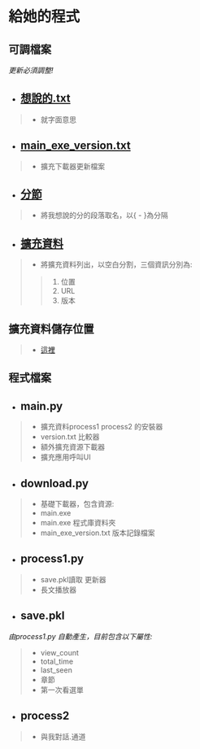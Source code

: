  # 給她的程式
 ## 可調檔案 
 *更新必須調整!*
 
 + ## [想說的.txt](https://github.com/hey-you-hello/Brawlstar/blob/main/formyfriend/%E6%83%B3%E8%AA%AA%E7%9A%84.txt) ##
> - 就字面意思
 + ## [main_exe_version.txt](https://github.com/hey-you-hello/Brawlstar/blob/main/formyfriend/main_exe_version.txt) ##
> - 擴充下載器更新檔案
 + ## [分節](https://github.com/hey-you-hello/Brawlstar/blob/main/formyfriend/%E5%88%86%E7%AF%80) ##
> - 將我想說的分的段落取名，以{ - }為分隔
 + ## [擴充資料](https://github.com/hey-you-hello/Brawlstar/blob/main/formyfriend/%E6%93%B4%E5%85%85%E8%B3%87%E6%96%99) ##
> - 將擴充資料列出，以空白分割，三個資訊分別為:
>> 1. 位置
>> 2. URL
>> 3. 版本
 
## 擴充資料儲存位置
> - [這裡](https://supabase.com/dashboard/project/yopdhmwgucwadgnrbrta/storage/buckets/1gb)
 
 ## 程式檔案
+ ## main.py ##
> - 擴充資料process1 process2 的安裝器
> - version.txt 比較器
> - 額外擴充資源下載器
> - 擴充應用呼叫UI
+ ## download.py ##
> - 基礎下載器，包含資源:
> - main.exe
> - main.exe 程式庫資料夾
> - main_exe_version.txt 版本記錄檔案
+ ## process1.py ##
> - save.pkl讀取 更新器
> - 長文播放器
+ ## save.pkl ##
*由process1.py 自動產生，目前包含以下屬性:*
> - view_count
> - total_time
> - last_seen
> - 章節
> - 第一次看選單
+ ## process2 ##
> - 與我對話.通道
